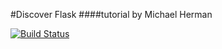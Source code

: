 #Discover Flask
####tutorial by Michael Herman

[![Build Status](https://travis-ci.org/kevlab/discover_flask.svg)](https://travis-ci.org/kevlab/discover_flask)

